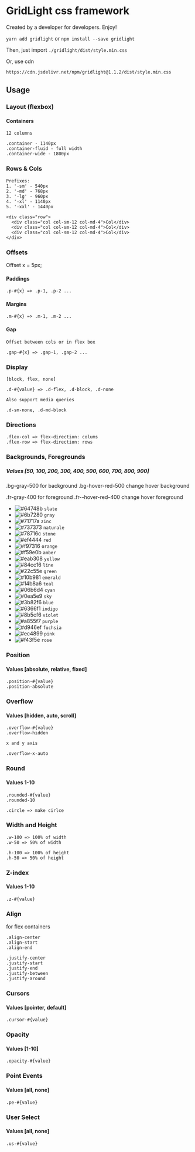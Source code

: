 # GridLight css framework

Created by a developer for developers. Enjoy!

` yarn add gridlight ` or
` npm install --save gridlight `

Then, just import  `./gridlight/dist/style.min.css`

Or, use cdn

`https://cdn.jsdelivr.net/npm/gridlight@1.1.2/dist/style.min.css`

## Usage

### Layout (flexbox)
#### Containers

```
12 columns

.container - 1140px
.container-fluid - full width
.container-wide - 1800px
```

### Rows & Cols
```
Prefixes:
1. '-sm' - 540px
2. '-md' - 768px
3. '-lg' - 960px
4. '-xl' - 1140px
5. '-xxl' - 1440px

<div class="row">
  <div class="col col-sm-12 col-md-4">Col</div>
  <div class="col col-sm-12 col-md-4">Col</div>
  <div class="col col-sm-12 col-md-4">Col</div>
</div>
```

### Offsets
Offset x = 5px;
#### Paddings
```
.p-#{x} => .p-1, .p-2 ...
```
#### Margins
```
.m-#{x} => .m-1, .m-2 ...

```
#### Gap
```
Offset between cols or in flex box

.gap-#{x} => .gap-1, .gap-2 ...

```

### Display
```
[block, flex, none]

.d-#{value} => .d-flex, .d-block, .d-none

Also support media queries

.d-sm-none, .d-md-block
```

### Directions
```
.flex-col => flex-direction: colums
.flex-row => flex-direction: rows
```

### Backgrounds, Foregrounds
##### Values [50, 100, 200, 300, 400, 500, 600, 700, 800, 900]
.bg-gray-500 for background
.bg-hover-red-500 change hover background

.fr-gray-400 for foreground
.fr--hover-red-400 change hover foreground
- ![#64748b](https://via.placeholder.com/15/64748b/000000?text=+) `slate`
- ![#6b7280](https://via.placeholder.com/15/6b7280/000000?text=+) `gray`
- ![#71717a](https://via.placeholder.com/15/71717a/000000?text=+) `zinc`
- ![#737373](https://via.placeholder.com/15/737373/000000?text=+) `naturale`
- ![#78716c](https://via.placeholder.com/15/78716c/000000?text=+) `stone`
- ![#ef4444](https://via.placeholder.com/15/ef4444/000000?text=+) `red`
- ![#f97316](https://via.placeholder.com/15/f97316/000000?text=+) `orange`
- ![#f59e0b](https://via.placeholder.com/15/f59e0b/000000?text=+) `amber`
- ![#eab308](https://via.placeholder.com/15/eab308/000000?text=+) `yellow`
- ![#84cc16](https://via.placeholder.com/15/84cc16/000000?text=+) `line`
- ![#22c55e](https://via.placeholder.com/15/22c55e/000000?text=+) `green`
- ![#10b981](https://via.placeholder.com/15/10b981/000000?text=+) `emerald`
- ![#14b8a6](https://via.placeholder.com/15/14b8a6/000000?text=+) `teal`
- ![#06b6d4](https://via.placeholder.com/15/06b6d4/000000?text=+) `cyan`
- ![#0ea5e9](https://via.placeholder.com/15/0ea5e9/000000?text=+) `sky`
- ![#3b82f6](https://via.placeholder.com/15/3b82f6/000000?text=+) `blue`
- ![#6366f1](https://via.placeholder.com/15/6366f1/000000?text=+) `indigo`
- ![#8b5cf6](https://via.placeholder.com/15/8b5cf6/000000?text=+) `violet`
- ![#a855f7](https://via.placeholder.com/15/a855f7/000000?text=+) `purple`
- ![#d946ef](https://via.placeholder.com/15/d946ef/000000?text=+) `fuchsia`
- ![#ec4899](https://via.placeholder.com/15/ec4899/000000?text=+) `pink`
- ![#f43f5e](https://via.placeholder.com/15/f43f5e/000000?text=+) `rose`

### Position
#### Values [absolute, relative, fixed]
```
.position-#{value}
.position-absolute
```

### Overflow
#### Values [hidden, auto, scroll]
```
.overflow-#{value}
.overflow-hidden

x and y axis

.overflow-x-auto
```

### Round
#### Values 1-10
```
.rounded-#{value}
.rounded-10

.circle => make cirlce
```

### Width and Height
```
.w-100 => 100% of width
.w-50 => 50% of width

.h-100 => 100% of height
.h-50 => 50% of height
```

### Z-index
#### Values 1-10
```
.z-#{value}
```

### Align
for flex containers
```
.align-center
.align-start
.align-end

.justify-center
.justify-start
.justify-end
.justify-between
.justify-around
```

### Cursors
#### Values [pointer, default]
```
.cursor-#{value}
```

### Opacity
#### Values [1-10]
```
.opacity-#{value}
```

### Point Events
#### Values [all, none]
```
.pe-#{value}
```

### User Select
#### Values [all, none]
```
.us-#{value}
```